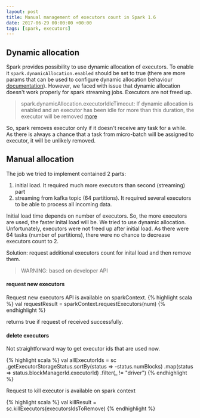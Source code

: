 ```yaml
---
layout: post
title: Manual management of executors count in Spark 1.6 
date: 2017-06-29 00:00:00 +00:00
tags: [spark, executors]
---
```


## Dynamic allocation

Spark provides possibility to use dynamic allocation of executors. To enable it `spark.dynamicAllocation.enabled` should be set to true (there are more params that can be used to configure dynamic allocation behaviour [documentation](https://spark.apache.org/docs/1.6.1/configuration.html#dynamic-allocation)). 
However, we faced with issue that dynamic allocation doesn't work properly for spark streaming jobs. Executors are not freed up. 

> spark.dynamicAllocation.executorIdleTimeout: If dynamic allocation is enabled and an executor has been idle for more than this duration, the executor will be removed [more](https://spark.apache.org/docs/1.6.1/job-scheduling.html#resource-allocation-policy)

So, spark removes executor only if it doesn't receive any task for a while. As there is always a chance that a task from micro-batch will be assigned to executor, it will be unlikely removed. 

## Manual allocation

The job we tried to implement contained 2 parts:
1. initial load. It required much more executors than second (streaming) part
2. streaming from kafka topic (64 partitions). It required several executors to be able to process all incoming data.

Initial load time depends on number of executors. So, the more executors are used, the faster inital load will be. We tried to use dynamic allocation. Unfortunately, executors were not freed up after initial load. As there were 64 tasks (number of partitions), there were no chance to decrease executors count to 2.

Solution: request additional executors count for inital load and then remove them. 

> WARNING: based on developer API 

#### request new executors

Request new executors API is available on sparkContext. 
{% highlight scala %}
val requestResult = sparkContext.requestExecutors(num)
{% endhighlight %}

returns true if request of received successfully. 

#### delete executors

Not straightforward way to get executor ids that are used now. 

{% highlight scala %}
val allExecutorIds = sc
         .getExecutorStorageStatus.sortBy(status => -status.numBlocks)
         .map(status => status.blockManagerId.executorId)
         .filter(_ != "driver")
{% endhighlight %}

Request to kill executor is available on spark context

{% highlight scala %}
val killResult = sc.killExecutors(executorsIdsToRemove)
{% endhighlight %}
